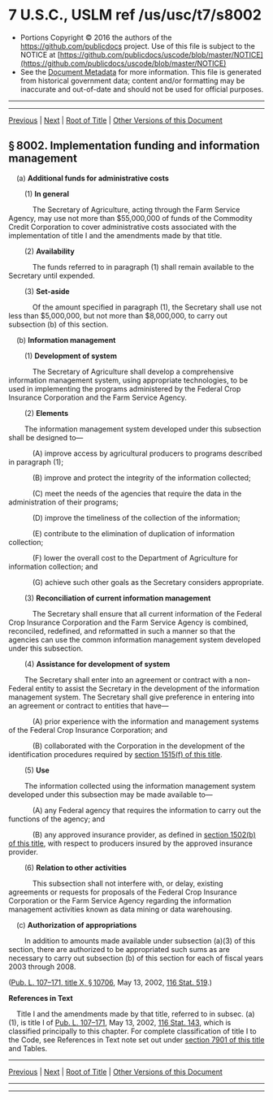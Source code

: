 ---
---

# 7 U.S.C., USLM ref /us/usc/t7/s8002

* Portions Copyright © 2016 the authors of the https://github.com/publicdocs project.
  Use of this file is subject to the NOTICE at [https://github.com/publicdocs/uscode/blob/master/NOTICE](https://github.com/publicdocs/uscode/blob/master/NOTICE)
* See the [Document Metadata](././../../../../..//README.md) for more information.
  This file is generated from historical government data; content and/or formatting may be inaccurate and out-of-date and should not be used for official purposes.

----------
----------

[Previous](./../../../../..//us/usc/t7/ch106/schVI/m__us_usc_t7_s8001.md) | [Next](./../../../../..//us/usc/t7/ch107/m__us_usc_t7_ch107.md) | [Root of Title](./../../../../../) | [Other Versions of this Document](https://publicdocs.github.io/go/links?ns=uslm&ref=%2Fus%2Fusc%2Ft7%2Fs8002)

## § 8002. Implementation funding and information management

    (a) __Additional funds for administrative costs__ 

        (1) __In general__ 

            The Secretary of Agriculture, acting through the Farm Service Agency, may use not more than $55,000,000 of funds of the Commodity Credit Corporation to cover administrative costs associated with the implementation of title I and the amendments made by that title.

        (2) __Availability__ 

            The funds referred to in paragraph (1) shall remain available to the Secretary until expended.

        (3) __Set-aside__ 

            Of the amount specified in paragraph (1), the Secretary shall use not less than $5,000,000, but not more than $8,000,000, to carry out subsection (b) of this section.

    (b) __Information management__ 

        (1) __Development of system__ 

            The Secretary of Agriculture shall develop a comprehensive information management system, using appropriate technologies, to be used in implementing the programs administered by the Federal Crop Insurance Corporation and the Farm Service Agency.

        (2) __Elements__ 

        The information management system developed under this subsection shall be designed to—

            (A) improve access by agricultural producers to programs described in paragraph (1);

            (B) improve and protect the integrity of the information collected;

            (C) meet the needs of the agencies that require the data in the administration of their programs;

            (D) improve the timeliness of the collection of the information;

            (E) contribute to the elimination of duplication of information collection;

            (F) lower the overall cost to the Department of Agriculture for information collection; and

            (G) achieve such other goals as the Secretary considers appropriate.

        (3) __Reconciliation of current information management__ 

            The Secretary shall ensure that all current information of the Federal Crop Insurance Corporation and the Farm Service Agency is combined, reconciled, redefined, and reformatted in such a manner so that the agencies can use the common information management system developed under this subsection.

        (4) __Assistance for development of system__ 

        The Secretary shall enter into an agreement or contract with a non-Federal entity to assist the Secretary in the development of the information management system. The Secretary shall give preference in entering into an agreement or contract to entities that have—

            (A) prior experience with the information and management systems of the Federal Crop Insurance Corporation; and

            (B) collaborated with the Corporation in the development of the identification procedures required by [section 1515(f) of this title][/us/usc/t7/s1515/f].

        (5) __Use__ 

        The information collected using the information management system developed under this subsection may be made available to—

            (A) any Federal agency that requires the information to carry out the functions of the agency; and

            (B) any approved insurance provider, as defined in [section 1502(b) of this title][/us/usc/t7/s1502/b], with respect to producers insured by the approved insurance provider.

        (6) __Relation to other activities__ 

            This subsection shall not interfere with, or delay, existing agreements or requests for proposals of the Federal Crop Insurance Corporation or the Farm Service Agency regarding the information management activities known as data mining or data warehousing.

    (c) __Authorization of appropriations__ 

        In addition to amounts made available under subsection (a)(3) of this section, there are authorized to be appropriated such sums as are necessary to carry out subsection (b) of this section for each of fiscal years 2003 through 2008.

([Pub. L. 107–171, title X, § 10706][/us/pl/107/171/s10706], May 13, 2002, [116 Stat. 519][/us/stat/116/519].)

 __References in Text__ 

    Title I and the amendments made by that title, referred to in subsec. (a)(1), is title I of [Pub. L. 107–171][/us/pl/107/171], May 13, 2002, [116 Stat. 143][/us/stat/116/143], which is classified principally to this chapter. For complete classification of title I to the Code, see References in Text note set out under [section 7901 of this title][/us/usc/t7/s7901] and Tables.

----------

[Previous](./../../../../..//us/usc/t7/ch106/schVI/m__us_usc_t7_s8001.md) | [Next](./../../../../..//us/usc/t7/ch107/m__us_usc_t7_ch107.md) | [Root of Title](./../../../../../) | [Other Versions of this Document](https://publicdocs.github.io/go/links?ns=uslm&ref=%2Fus%2Fusc%2Ft7%2Fs8002)

----------
----------

[/us/usc/t7/s1515/f]: https://publicdocs.github.io/go/links?ns=uslm&ref=%2Fus%2Fusc%2Ft7%2Fs1515%2Ff
[/us/usc/t7/s1502/b]: https://publicdocs.github.io/go/links?ns=uslm&ref=%2Fus%2Fusc%2Ft7%2Fs1502%2Fb
[/us/pl/107/171/s10706]: https://publicdocs.github.io/go/links?ns=uslm&ref=%2Fus%2Fpl%2F107%2F171%2Fs10706
[/us/stat/116/519]: https://publicdocs.github.io/go/links?ns=uslm&ref=%2Fus%2Fstat%2F116%2F519
[/us/pl/107/171]: https://publicdocs.github.io/go/links?ns=uslm&ref=%2Fus%2Fpl%2F107%2F171
[/us/stat/116/143]: https://publicdocs.github.io/go/links?ns=uslm&ref=%2Fus%2Fstat%2F116%2F143
[/us/usc/t7/s7901]: https://publicdocs.github.io/go/links?ns=uslm&ref=%2Fus%2Fusc%2Ft7%2Fs7901


